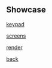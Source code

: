 ## Showcase

[keypad](keypad/index.md)

[screens](screens/index.md)

[render](render/index.md)

[back](./../../../)
